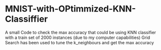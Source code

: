 # MNIST-with-OPtimmized-KNN-Classiffier
A small Code to check the max accuracy that could be using KNN classifier with a train set of 2000 instances (due to my computer capabilities)
Grid Search has been used to tune the k_neighbours and get the max accuracy
